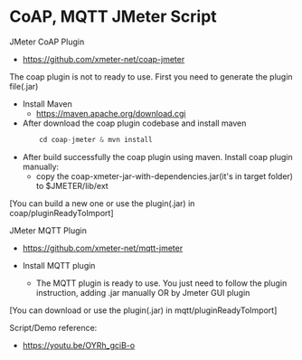 # CoAP, MQTT JMeter Script

JMeter CoAP Plugin

- https://github.com/xmeter-net/coap-jmeter

The coap plugin is not to ready to use.
First you need to generate the plugin file(.jar)

- Install Maven
  - https://maven.apache.org/download.cgi
- After download the coap plugin codebase and install maven
  ```javascript
      cd coap-jmeter & mvn install
  ```
- After build successfully the coap plugin using maven. Install coap plugin manually:
  - copy the coap-xmeter-jar-with-dependencies.jar(it's in target folder) to $JMETER/lib/ext

[You can build a new one or use the plugin(.jar) in coap/pluginReadyToImport]

JMeter MQTT Plugin

- https://github.com/xmeter-net/mqtt-jmeter

- Install MQTT plugin
  - The MQTT plugin is ready to use.
    You just need to follow the plugin instruction, adding .jar manually OR by Jmeter GUI plugin

[You can download or use the plugin(.jar) in mqtt/pluginReadyToImport]

Script/Demo reference:

- https://youtu.be/OYRh_gciB-o
